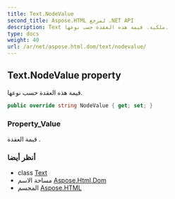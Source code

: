 ```yaml
---
title: Text.NodeValue
second_title: Aspose.HTML لمرجع .NET API
description: Text ملكية. قيمة هذه العقدة حسب نوعها.
type: docs
weight: 40
url: /ar/net/aspose.html.dom/text/nodevalue/
---
```

## Text.NodeValue property

قيمة هذه العقدة حسب نوعها.

```csharp
public override string NodeValue { get; set; }
```

### Property_Value

قيمة العقدة .

### أنظر أيضا

* class [Text](../)
* مساحة الاسم [Aspose.Html.Dom](../../text/)
* المجسم [Aspose.HTML](../../../)


